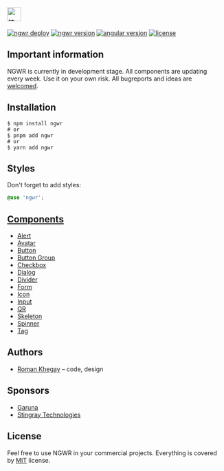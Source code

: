 # <img src="https://ngwr.dev/assets/images/logo.svg" alt="ngwr logo" height="32px">

[![ngwr deploy](https://img.shields.io/github/actions/workflow/status/thekhegay/ngwr/deploy.yml)](https://github.com/thekhegay/ngwr/actions/workflows/deploy.yml)
[![ngwr version](https://img.shields.io/github/package-json/v/thekhegay/ngwr?filename=projects%2Flib%2Fpackage.json&color=%23f51c6a)](https://www.npmjs.com/package/ngwr)
[![angular version](https://img.shields.io/npm/dependency-version/ngwr/peer/@angular/core)](https://www.npmjs.com/package/ngwr)
[![license](https://img.shields.io/npm/l/ngwr)](https://github.com/thekhegay/ngwr/blob/main/LICENSE)

## Important information
NGWR is currently in development stage. All components are updating every week. Use it on your own risk. All bugreports and ideas are [welcomed](https://github.com/thekhegay/ngwr/issues/new).

## Installation

```shell
$ npm install ngwr
# or
$ pnpm add ngwr
# or
$ yarn add ngwr
```

## Styles

Don't forget to add styles:
```scss
@use 'ngwr';
```

## [Components](https://ngwr.dev/docs/components)

- [Alert](https://ngwr.dev/docs/components/alert)
- [Avatar](https://ngwr.dev/docs/components/avatar)
- [Button](https://ngwr.dev/docs/components/button)
- [Button Group](https://ngwr.dev/docs/components/button-group)
- [Checkbox](https://ngwr.dev/docs/components/checkbox)
- [Dialog](https://ngwr.dev/docs/components/dialog)
- [Divider](https://ngwr.dev/docs/components/divider)
- [Form](https://ngwr.dev/docs/components/form)
- [Icon](https://ngwr.dev/docs/components/icon)
- [Input](https://ngwr.dev/docs/components/input)
- [QR](https://ngwr.dev/docs/components/qr)
- [Skeleton](https://ngwr.dev/docs/components/skeleton)
- [Spinner](https://ngwr.dev/docs/components/spinner)
- [Tag](https://ngwr.dev/docs/components/tag)

## Authors
- [Roman Khegay](https://github.com/thekhegay) – code, design

## Sponsors
- [Garuna](https://garuna.dev/)
- [Stingray Technologies](https://stingray-mobile.ru/)

## License
Feel free to use NGWR in your commercial projects. Everything is covered by [MIT](/LICENSE) license.
